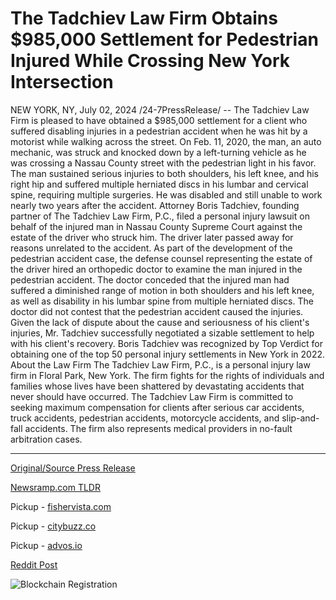 # The Tadchiev Law Firm Obtains $985,000 Settlement for Pedestrian Injured While Crossing New York Intersection

NEW YORK, NY, July 02, 2024 /24-7PressRelease/ -- The Tadchiev Law Firm is pleased to have obtained a $985,000 settlement for a client who suffered disabling injuries in a pedestrian accident when he was hit by a motorist while walking across the street.   On Feb. 11, 2020, the man, an auto mechanic, was struck and knocked down by a left-turning vehicle as he was crossing a Nassau County street with the pedestrian light in his favor.   The man sustained serious injuries to both shoulders, his left knee, and his right hip and suffered multiple herniated discs in his lumbar and cervical spine, requiring multiple surgeries. He was disabled and still unable to work nearly two years after the accident.  Attorney Boris Tadchiev, founding partner of The Tadchiev Law Firm, P.C., filed a personal injury lawsuit on behalf of the injured man in Nassau County Supreme Court against the estate of the driver who struck him. The driver later passed away for reasons unrelated to the accident.  As part of the development of the pedestrian accident case, the defense counsel representing the estate of the driver hired an orthopedic doctor to examine the man injured in the pedestrian accident. The doctor conceded that the injured man had suffered a diminished range of motion in both shoulders and his left knee, as well as disability in his lumbar spine from multiple herniated discs. The doctor did not contest that the pedestrian accident caused the injuries.  Given the lack of dispute about the cause and seriousness of his client's injuries, Mr. Tadchiev successfully negotiated a sizable settlement to help with his client's recovery. Boris Tadchiev was recognized by Top Verdict for obtaining one of the top 50 personal injury settlements in New York in 2022.  About the Law Firm  The Tadchiev Law Firm, P.C., is a personal injury law firm in Floral Park, New York. The firm fights for the rights of individuals and families whose lives have been shattered by devastating accidents that never should have occurred. The Tadchiev Law Firm is committed to seeking maximum compensation for clients after serious car accidents, truck accidents, pedestrian accidents, motorcycle accidents, and slip-and-fall accidents. The firm also represents medical providers in no-fault arbitration cases. 

---

[Original/Source Press Release](https://www.24-7pressrelease.com/press-release/512197/the-tadchiev-law-firm-obtains-985000-settlement-for-pedestrian-injured-while-crossing-new-york-intersection)
                    

[Newsramp.com TLDR](https://newsramp.com/curated-news/tadchiev-law-firm-secures-985000-settlement-for-injured-pedestrian/257d770f14229edd30446e6a7fd2a580) 


Pickup - [fishervista.com](https://fishervista.com/en/tadchiev-law-firm-secures-985000-settlement-for-pedestrian-injured-in-new-york/20244646)

Pickup - [citybuzz.co](https://citybuzz.co/2024/07/02/pedestrian-accident-victim-awarded-985000-settlement-in-new-york)

Pickup - [advos.io](https://advos.io/en/the-tadchiev-law-firm-secures-985000-settlement-for-injured-pedestrian-in-new-york/20244646)
 



[Reddit Post](https://www.reddit.com/r/newsramp/comments/1dtpwpy/tadchiev_law_firm_secures_985000_settlement_for/) 



![Blockchain Registration](https://cdn.newsramp.app/24-7PressRelease/qrcode/247/2/tallXRnc.webp)